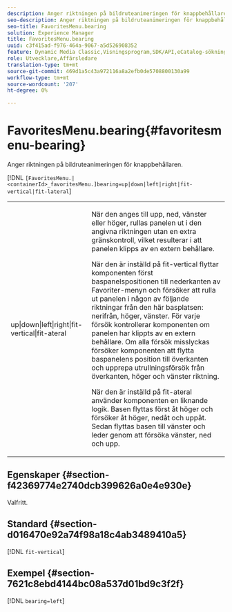 ```yaml
---
description: Anger riktningen på bildruteanimeringen för knappbehållaren.
seo-description: Anger riktningen på bildruteanimeringen för knappbehållaren.
seo-title: FavoritesMenu.bearing
solution: Experience Manager
title: FavoritesMenu.bearing
uuid: c3f415ad-f976-464a-9067-a5d526908352
feature: Dynamic Media Classic,Visningsprogram,SDK/API,eCatalog-sökning
role: Utvecklare,Affärsledare
translation-type: tm+mt
source-git-commit: 469d1a5c43a972116a8a2efb0de5708800130a99
workflow-type: tm+mt
source-wordcount: '207'
ht-degree: 0%

---
```



# FavoritesMenu.bearing{#favoritesmenu-bearing}

Anger riktningen på bildruteanimeringen för knappbehållaren.

[!DNL `[FavoritesMenu.|<containerId>_favoritesMenu.]bearing=up|down|left|right|fit-vertical|fit-lateral`]

<table id="table_2B109D2F91E64B5382B31921C3780FA5"> 
 <tbody> 
  <tr> 
   <td colname="col1"> <p><span class="codeph"> up|down|left|right|fit-vertical|fit-ateral</span> </p> </td> 
   <td colname="col2"> <p> När den anges till <span class="codeph"> upp</span>, <span class="codeph"> ned</span>, <span class="codeph"> vänster</span> eller <span class="codeph"> höger</span>, rullas panelen ut i den angivna riktningen utan en extra gränskontroll, vilket resulterar i att panelen klipps av en extern behållare. </p> <p>När den är inställd på <span class="codeph"> fit-vertical</span> flyttar komponenten först baspanelspositionen till nederkanten av Favoriter-menyn och försöker att rulla ut panelen i någon av följande riktningar från den här basplatsen: nerifrån, höger, vänster. För varje försök kontrollerar komponenten om panelen har klippts av en extern behållare. Om alla försök misslyckas försöker komponenten att flytta baspanelens position till överkanten och upprepa utrullningsförsök från överkanten, höger och vänster riktning. </p> <p>När den är inställd på <span class="codeph"> fit-ateral</span> använder komponenten en liknande logik. Basen flyttas först åt höger och försöker åt höger, nedåt och uppåt. Sedan flyttas basen till vänster och leder genom att försöka vänster, ned och upp. </p> </td> 
  </tr> 
 </tbody> 
</table>

## Egenskaper {#section-f42369774e2740dcb399626a0e4e930e}

Valfritt.

## Standard {#section-d016470e92a74f98a18c4ab3489410a5}

[!DNL `fit-vertical`]

## Exempel {#section-7621c8ebd4144bc08a537d01bd9c3f2f}

[!DNL `bearing=left`]
